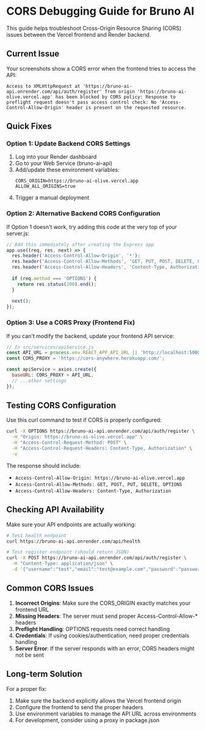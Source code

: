 # CORS Debugging Guide for Bruno AI

This guide helps troubleshoot Cross-Origin Resource Sharing (CORS) issues between the Vercel frontend and Render backend.

## Current Issue

Your screenshots show a CORS error when the frontend tries to access the API:

```
Access to XMLHttpRequest at 'https://bruno-ai-api.onrender.com/api/auth/register' from origin 'https://bruno-ai-olive.vercel.app' has been blocked by CORS policy: Response to preflight request doesn't pass access control check: No 'Access-Control-Allow-Origin' header is present on the requested resource.
```

## Quick Fixes

### Option 1: Update Backend CORS Settings

1. Log into your Render dashboard
2. Go to your Web Service (bruno-ai-api)
3. Add/update these environment variables:
   ```
   CORS_ORIGIN=https://bruno-ai-olive.vercel.app
   ALLOW_ALL_ORIGINS=true
   ```
4. Trigger a manual deployment

### Option 2: Alternative Backend CORS Configuration

If Option 1 doesn't work, try adding this code at the very top of your server.js:

```javascript
// Add this immediately after creating the Express app
app.use((req, res, next) => {
  res.header('Access-Control-Allow-Origin', '*');
  res.header('Access-Control-Allow-Methods', 'GET, PUT, POST, DELETE, OPTIONS');
  res.header('Access-Control-Allow-Headers', 'Content-Type, Authorization');
  
  if (req.method === 'OPTIONS') {
    return res.status(200).end();
  }
  
  next();
});
```

### Option 3: Use a CORS Proxy (Frontend Fix)

If you can't modify the backend, update your frontend API service:

```javascript
// In src/services/apiService.js
const API_URL = process.env.REACT_APP_API_URL || 'http://localhost:5000/api';
const CORS_PROXY = 'https://cors-anywhere.herokuapp.com/';

const apiService = axios.create({
  baseURL: CORS_PROXY + API_URL,
  // ...other settings
});
```

## Testing CORS Configuration

Use this curl command to test if CORS is properly configured:

```bash
curl -X OPTIONS https://bruno-ai-api.onrender.com/api/auth/register \
  -H "Origin: https://bruno-ai-olive.vercel.app" \
  -H "Access-Control-Request-Method: POST" \
  -H "Access-Control-Request-Headers: Content-Type, Authorization" \
  -v
```

The response should include:
- `Access-Control-Allow-Origin: https://bruno-ai-olive.vercel.app`
- `Access-Control-Allow-Methods: GET, POST, PUT, DELETE, OPTIONS`
- `Access-Control-Allow-Headers: Content-Type, Authorization`

## Checking API Availability

Make sure your API endpoints are actually working:

```bash
# Test health endpoint
curl https://bruno-ai-api.onrender.com/api/health

# Test register endpoint (should return JSON)
curl -X POST https://bruno-ai-api.onrender.com/api/auth/register \
  -H "Content-Type: application/json" \
  -d '{"username":"test","email":"test@example.com","password":"password123"}'
```

## Common CORS Issues

1. **Incorrect Origins**: Make sure the CORS_ORIGIN exactly matches your frontend URL
2. **Missing Headers**: The server must send proper Access-Control-Allow-* headers
3. **Preflight Handling**: OPTIONS requests need correct handling
4. **Credentials**: If using cookies/authentication, need proper credentials handling
5. **Server Error**: If the server responds with an error, CORS headers might not be sent

## Long-term Solution

For a proper fix:

1. Make sure the backend explicitly allows the Vercel frontend origin
2. Configure the frontend to send the proper headers
3. Use environment variables to manage the API URL across environments
4. For development, consider using a proxy in package.json